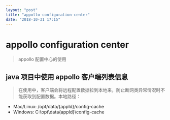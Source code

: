 ```yaml
---
layout: "post"
title: "appollo-configuration-center"
date: "2018-10-31 17:15"
---
```


# appollo configuration center

> appollo 配置中心的使用

## java 项目中使用 appollo 客户端列表信息

>  在使用中，客户端会将远程配置数据拉到本地来，防止断网类异常情况时不能获取到配置数据。本地路径：
- Mac/Linux: /opt/data/{appId}/config-cache
- Windows: C:\opt\data\{appId}\config-cache
